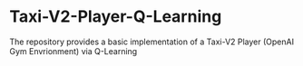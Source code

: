 # Taxi-V2-Player-Q-Learning
The repository provides a basic implementation of a Taxi-V2 Player (OpenAI Gym Envrionment) via Q-Learning
